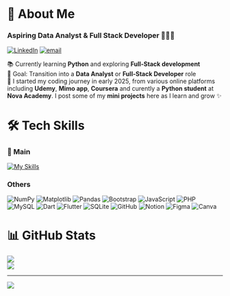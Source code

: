 # 💫 About Me
### **Aspiring Data Analyst & Full Stack Developer** 👩🏻‍💻
[![LinkedIn](https://img.shields.io/badge/LinkedIn-Selfi_Ardi_Irawan-0077B5?logo=linkedin&logoColor=white)](https://linkedin.com/in/https://www.linkedin.com/in/selfi-ardi-irawan-1556332b1/) 
[![email](https://img.shields.io/badge/Email-celpi.irawan@gmail.com-D14836?logo=gmail)](mailto:celpi.irawan@gmail.com) 

📚 Currently learning **Python** and exploring **Full-Stack development**  
🎯 Goal: Transition into a **Data Analyst** or **Full-Stack Developer** role  
💭 I started my coding journey in early 2025, from various online platforms including **Udemy**, **Mimo app**, **Coursera** and curently a **Python student** at **Nova Academy**. I post some of my **mini projects** here as I learn and grow ✨ 

# 🛠️ Tech Skills
### 🚨 Main
<!-- ![Python](https://img.shields.io/badge/python-3670A0?style=for-the-badge&logo=python&logoColor=ffdd54) ![Django](https://img.shields.io/badge/django-%23092E20.svg?style=for-the-badge&logo=django&logoColor=white)-->
[![My Skills](https://skillicons.dev/icons?i=python,django,html,css&theme=light)](https://skillicons.dev)

### Others
![NumPy](https://img.shields.io/badge/numpy-%23013243.svg?style=for-the-badge&logo=numpy&logoColor=white) ![Matplotlib](https://img.shields.io/badge/Matplotlib-%23ffffff.svg?style=for-the-badge&logo=Matplotlib&logoColor=black) ![Pandas](https://img.shields.io/badge/pandas-%23150458.svg?style=for-the-badge&logo=pandas&logoColor=white) ![Bootstrap](https://img.shields.io/badge/bootstrap-%238511FA.svg?style=for-the-badge&logo=bootstrap&logoColor=white) <!--![HTML5](https://img.shields.io/badge/html5-%23E34F26.svg?style=for-the-badge&logo=html5&logoColor=white)--> ![JavaScript](https://img.shields.io/badge/javascript-%23323330.svg?style=for-the-badge&logo=javascript&logoColor=%23F7DF1E) <!--![CSS3](https://img.shields.io/badge/css3-%231572B6.svg?style=for-the-badge&logo=css3&logoColor=white)--> ![PHP](https://img.shields.io/badge/php-%23777BB4.svg?style=for-the-badge&logo=php&logoColor=white) ![MySQL](https://img.shields.io/badge/mysql-4479A1.svg?style=for-the-badge&logo=mysql&logoColor=white) ![Dart](https://img.shields.io/badge/dart-%230175C2.svg?style=for-the-badge&logo=dart&logoColor=white) ![Flutter](https://img.shields.io/badge/Flutter-%2302569B.svg?style=for-the-badge&logo=Flutter&logoColor=white) ![SQLite](https://img.shields.io/badge/sqlite-%2307405e.svg?style=for-the-badge&logo=sqlite&logoColor=white) ![GitHub](https://img.shields.io/badge/github-%23121011.svg?style=for-the-badge&logo=github&logoColor=white) ![Notion](https://img.shields.io/badge/Notion-%23000000.svg?style=for-the-badge&logo=notion&logoColor=white) ![Figma](https://img.shields.io/badge/figma-%23F24E1E.svg?style=for-the-badge&logo=figma&logoColor=white) ![Canva](https://img.shields.io/badge/Canva-%2300C4CC.svg?style=for-the-badge&logo=Canva&logoColor=white) <!-- ![Power Bi](https://img.shields.io/badge/power_bi-F2C811?style=for-the-badge&logo=powerbi&logoColor=black) -->
# 📊 GitHub Stats
<!-- ![](https://github-readme-stats.vercel.app/api?username=selfiirawan&theme=vision-friendly-dark&hide_border=false&include_all_commits=true&count_private=true)<br/> -->
![](https://nirzak-streak-stats.vercel.app/?user=selfiirawan&theme=vision-friendly-dark&hide_border=false)<br/>
![](https://github-readme-stats.vercel.app/api/top-langs/?username=selfiirawan&theme=vision-friendly-dark&hide_border=false&include_all_commits=true&count_private=true&layout=compact)

---
[![](https://visitcount.itsvg.in/api?id=selfiirawan&icon=0&color=0)](https://visitcount.itsvg.in)

<!-- Proudly created with GPRM ( https://gprm.itsvg.in ) -->
